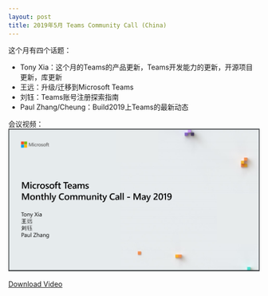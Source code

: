 ```yaml
---
layout: post
title: 2019年5月 Teams Community Call (China)
---
```


这个月有四个话题：
* Tony Xia：这个月的Teams的产品更新，Teams开发能力的更新，开源项目更新，库更新
* 王远：升级/迁移到Microsoft Teams
* 刘钰：Teams账号注册探索指南
* Paul Zhang/Cheung：Build2019上Teams的最新动态

会议视频：
[![Slide](../images/post20190529/001_first_slide.png)](https://greatchinaoffice365-my.sharepoint.com/:v:/g/personal/tony_greatchinaoffice365_onmicrosoft_com/ERQJ3ZKASzlJpp32aCM3BeoBuOYKRk3itHYxbGEVDdL1Jg?e=mTABoL)

[Download Video](https://greatchinaoffice365-my.sharepoint.com/:v:/g/personal/tony_greatchinaoffice365_onmicrosoft_com/ERQJ3ZKASzlJpp32aCM3BeoBuOYKRk3itHYxbGEVDdL1Jg?e=mTABoL)
